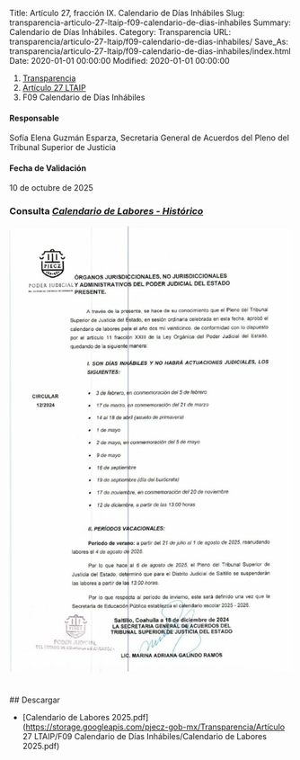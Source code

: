 Title: Artículo 27, fracción IX. Calendario de Días Inhábiles
Slug: transparencia-articulo-27-ltaip-f09-calendario-de-dias-inhabiles
Summary: Calendario de Días Inhábiles.
Category: Transparencia
URL: transparencia/articulo-27-ltaip/f09-calendario-de-dias-inhabiles/
Save_As: transparencia/articulo-27-ltaip/f09-calendario-de-dias-inhabiles/index.html
Date: 2020-01-01 00:00:00
Modified: 2020-01-01 00:00:00


<nav aria-label="breadcrumb">
<ol class="breadcrumb">
<li class="breadcrumb-item"><a href="../../">Transparencia</a></li>
<li class="breadcrumb-item"><a href="../">Artículo 27 LTAIP</a></li>
<li class="breadcrumb-item active" aria-current="page">F09 Calendario de Días Inhábiles</li>
</ol>
</nav>



#### Responsable

Sofía Elena Guzmán Esparza, Secretaria General de Acuerdos del Pleno del Tribunal Superior de Justicia


#### Fecha de Validación

10 de octubre de 2025



### Consulta [*Calendario de Labores - Histórico*](https://www.pjecz.gob.mx/calendario-de-labores/)

<img class="img-fluid" src="Calendario de Labores 2025.jpg" alt="Trimestral">
## Descargar

- [Calendario de Labores 2025.pdf](https://storage.googleapis.com/pjecz-gob-mx/Transparencia/Artículo 27 LTAIP/F09 Calendario de Días Inhábiles/Calendario de Labores 2025.pdf)
